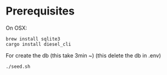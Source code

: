 # Prerequisites

On OSX:
````
brew install sqlite3
cargo install diesel_cli
````

For create the db (this take 3min ~)
(this delete the db in .env)
````
./seed.sh
````

